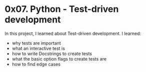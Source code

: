 # 0x07. Python - Test-driven development

In this project, I learned about Test-driven development. I learned:
- why tests are important
- what an interactive test is
- how to write Docstrings to create tests
- what the basic option flags to create tests are
- how to find edge cases


<!--
## Function Prototypes :memo:

| File                           | Prototype                                                                                                 |
| ------------------------------ | --------------------------------------------------------------------------------------------------------- |
| `0-safe_print_list.py`    | `def safe_print_list(my_list=[], x=0):`                                                                    |
| `1-safe_print_integer.py`    | `def safe_print_integer(value):`                                                                    |
| `2-safe_print_list_integers.py`    | `def safe_print_list_integers(my_list=[], x=0):`                                                                    |
| `3-safe_print_division.py`    | `def safe_print_division(a, b):`                                                                    |
| `4-list_division.py`    | `def list_division(my_list_1, my_list_2, list_length):`                                                                    |
| `5-raise_exception.py`    | `def raise_exception():`                                                                    |
| `6-raise_exception_msg.py`    | `def raise_exception_msg(message=""):`                                                                    |
| `100-safe_print_integer_err.py`    | `def safe_print_integer_err(value):`                                                                    |
| `101-safe_function.py`    | `def safe_function(fct, *args):`                                                                    |
| `102-magic_calculation.py`    | `def magic_calculation(a, b):`                                                                    |
    -

## Table of contents :book:
Files | Description
----- | -----------
[0-safe_print_list.py](./0-safe_print_list.py) | Python function that prints x elements of a list
[1-safe_print_integer.py](./1-safe_print_integer.py) | Python function that prints prints an integer with `"{:d}".format()`
[2-safe_print_list_integers.py](./2-safe_print_list_integers.py) | Python function that prints the first x elements of a list and only integers
[3-safe_print_division.py](./3-safe_print_division.py) | Python function that divides 2 integers and prints the result
[4-list_division.py](./4-list_division.py) | Python function that divides element by element 2 lists
[5-raise_exception.py](./5-raise_exception.py) | Python function that raises a type exception
[6-raise_exception_msg.py](./6-raise_exception_msg.py) | Python function that raises a name exception with a message
[100-safe_print_integer_err.py](./100-safe_print_integer_err.py) | Python function that prints an integer
[101-safe_function.py](./101-safe_function.py) | Python function that executes a function safely
[102-magic_calculation.py](./102-magic_calculation.py) | Python function that does exactly the same as the provided Python bytecode
[103-python.c](./103-python.c) | Three C functions that print some basic info about Python lists, Python bytes an Python float objects
-->
